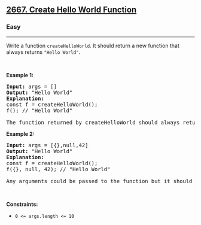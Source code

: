 <h2><a href="https://leetcode.com/problems/create-hello-world-function/">2667. Create Hello World Function</a></h2><h3>Easy</h3><hr><div>Write a function&nbsp;<code>createHelloWorld</code>.&nbsp;It should return a new function that always returns&nbsp;<code>"Hello World"</code>.
<p>&nbsp;</p>
<p><strong class="example">Example 1:</strong></p>

<pre style="position: relative;"><strong>Input:</strong> args = []
<strong>Output:</strong> "Hello World"
<strong>Explanation:</strong>
const f = createHelloWorld();
f(); // "Hello World"

The function returned by createHelloWorld should always return "Hello World".
<div class="open_grepper_editor" title="Edit &amp; Save To Grepper"></div></pre>

<p><strong class="example">Example 2:</strong></p>

<pre style="position: relative;"><strong>Input:</strong> args = [{},null,42]
<strong>Output:</strong> "Hello World"
<strong>Explanation:</strong>
const f = createHelloWorld();
f({}, null, 42); // "Hello World"

Any arguments could be passed to the function but it should still always return "Hello World".
<div class="open_grepper_editor" title="Edit &amp; Save To Grepper"></div></pre>

<p>&nbsp;</p>
<p><strong>Constraints:</strong></p>

<ul>
	<li><code>0 &lt;= args.length &lt;= 10</code></li>
</ul>
</div>